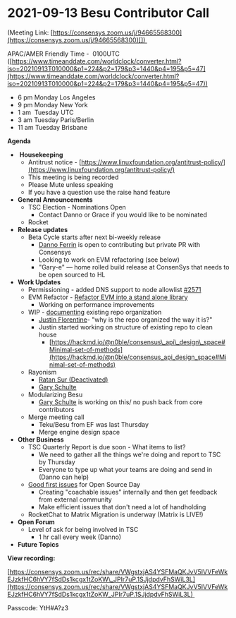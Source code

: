 # 2021-09-13 Besu Contributor Call

(Meeting Link: ⁨[https://consensys.zoom.us/j/94665568300](https://consensys.zoom.us/j/94665568300)[⁩]) 

APAC/AMER Friendly Time -  0100UTC ([https://www.timeanddate.com/worldclock/converter.html?iso=20210913T010000&p1=224&p2=179&p3=1440&p4=195&p5=47](https://www.timeanddate.com/worldclock/converter.html?iso=20210913T010000&p1=224&p2=179&p3=1440&p4=195&p5=47))

- 6 pm Monday Los Angeles
- 9 pm Monday New York
- 1 am  Tuesday UTC
- 3 am Tuesday Paris/Berlin
- 11 am Tuesday Brisbane

**Agenda**

-  **Housekeeping**
  - Antitrust notice - [https://www.linuxfoundation.org/antitrust-policy/](https://www.linuxfoundation.org/antitrust-policy/)
  - This meeting is being recorded
  - Please Mute unless speaking
  - If you have a question use the raise hand feature
- **General Announcements**
  - TSC Election - Nominations Open
    - Contact Danno or Grace if you would like to be nominated
  - Rocket
- **Release updates**
  - Beta Cycle starts after next bi-weekly release
    - [Danno Ferrin](https://lf-hyperledger.atlassian.net/wiki/people/5b7f2d80c4e4892a5b789551?ref=confluence) is open to contributing but private PR with Consensys
    - Looking to work on EVM refactoring (see below)
    - "Gary-e" — home rolled build release at ConsenSys that needs to be open sourced to HL 
- **Work Updates**
  - Permissioning - added DNS support to node allowlist [#2571](https://github.com/hyperledger/besu/issues/2571)
  - EVM Refactor - [Refactor EVM into a stand alone library](../../../../besu/design-documents/refactor-evm-into-a-stand-alone-library.md)
    - Working on performance improvements
  - WIP - [documenting](../../../../besu/design-documents/modular-besu/draft-besu-software-component-map.md) existing repo organization
    - [Justin Florentine](https://lf-hyperledger.atlassian.net/wiki/people/712020:71871f91-9632-4415-9d78-780eb53fd275?ref=confluence)\- "why is the repo organized the way it is?" 
    - Justin started working on structure of existing repo to clean house
      - [https://hackmd.io/@n0ble/consensus\_api\_design\_space#Minimal-set-of-methods](https://hackmd.io/@n0ble/consensus_api_design_space#Minimal-set-of-methods)
  - Rayonism 
    - [Ratan Sur (Deactivated)](https://lf-hyperledger.atlassian.net/wiki/people/5ce472e018de8f0dc3552e9c?ref=confluence)
    - [Gary Schulte](https://lf-hyperledger.atlassian.net/wiki/people/6047b948b020eb00684030b6?ref=confluence) 
  - Modularizing Besu
    - [Gary Schulte](https://lf-hyperledger.atlassian.net/wiki/people/6047b948b020eb00684030b6?ref=confluence) is working on this/ no push back from core contributors 
  - Merge meeting call 
    - Teku/Besu from EF was last Thursday 
    - Merge engine design space 
- **Other Business** 
  - TSC Quarterly Report is due soon - What items to list?
    - We need to gather all the things we're doing and report to TSC by Thursday
    - Everyone to type up what your teams are doing and send in (Danno can help)
  - [Good first issues](https://github.com/hyperledger/besu/issues?q=is%3Aissue+is%3Aopen+label%3A%22good+first+issue%22) for Open Source Day
    - Creating "coachable issues" internally and then get feedback from external community
    - Make efficient issues that don't need a lot of handholding 
  - RocketChat to Matrix Migration is underway (Matrix is LIVE!)
- **Open Forum**
  - Level of ask for being involved in TSC
    - 1 hr call every week (Danno)
- **Future Topics**

  

**View recording:**

[https://consensys.zoom.us/rec/share/VWgstxjAS4YSFMaQKJvV5IVVFeWkEJzkfHC6hVY7fSdDs1kcgx1tZoKW\_JPIr7uP.1SJjdpdvFhSWiL3L](https://consensys.zoom.us/rec/share/VWgstxjAS4YSFMaQKJvV5IVVFeWkEJzkfHC6hVY7fSdDs1kcgx1tZoKW_JPIr7uP.1SJjdpdvFhSWiL3L) 

Passcode: YtH#A?z3